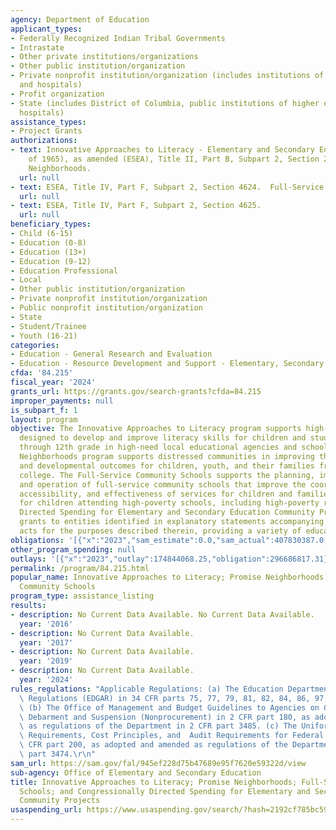 ```yaml
---
agency: Department of Education
applicant_types:
- Federally Recognized Indian Tribal Governments
- Intrastate
- Other private institutions/organizations
- Other public institution/organization
- Private nonprofit institution/organization (includes institutions of higher education
  and hospitals)
- Profit organization
- State (includes District of Columbia, public institutions of higher education and
  hospitals)
assistance_types:
- Project Grants
authorizations:
- text: Innovative Approaches to Literacy - Elementary and Secondary Education Act
    of 1965), as amended (ESEA), Title II, Part B, Subpart 2, Section 2226.  Promise
    Neighborhoods.
  url: null
- text: ESEA, Title IV, Part F, Subpart 2, Section 4624.  Full-Service Community Schools.
  url: null
- text: ESEA, Title IV, Part F, Subpart 2, Section 4625.
  url: null
beneficiary_types:
- Child (6-15)
- Education (0-8)
- Education (13+)
- Education (9-12)
- Education Professional
- Local
- Other public institution/organization
- Private nonprofit institution/organization
- Public nonprofit institution/organization
- State
- Student/Trainee
- Youth (16-21)
categories:
- Education - General Research and Evaluation
- Education - Resource Development and Support - Elementary, Secondary Education
cfda: '84.215'
fiscal_year: '2024'
grants_url: https://grants.gov/search-grants?cfda=84.215
improper_payments: null
is_subpart_f: 1
layout: program
objective: The Innovative Approaches to Literacy program supports high-quality programs
  designed to develop and improve literacy skills for children and students from birth
  through 12th grade in high-need local educational agencies and schools. The Promise
  Neighborhoods program supports distressed communities in improving the academic
  and developmental outcomes for children, youth, and their families from birth through
  college. The Full-Service Community Schools supports the planning, implementation,
  and operation of full-service community schools that improve the coordination, integration,
  accessibility, and effectiveness of services for children and families, particularly
  for children attending high-poverty schools, including high-poverty rural schools.  Congressionally
  Directed Spending for Elementary and Secondary Education Community Projects provides
  grants to entities identified in explanatory statements accompanying appropriation
  acts for the purposes described therein, providing a variety of education services.
obligations: '[{"x":"2023","sam_estimate":0.0,"sam_actual":407830387.0,"usa_spending_actual":254586541.24},{"x":"2024","sam_estimate":0.0,"sam_actual":355102983.0,"usa_spending_actual":289852383.98},{"x":"2025","sam_estimate":0.0,"sam_actual":548153113.0,"usa_spending_actual":204033781.33}]'
other_program_spending: null
outlays: '[{"x":"2023","outlay":174844068.25,"obligation":296686817.31},{"x":"2024","outlay":113858508.56,"obligation":247753157.81},{"x":"2025","outlay":22297363.61,"obligation":17601102.32}]'
permalink: /program/84.215.html
popular_name: Innovative Approaches to Literacy; Promise Neighborhoods (PN); and Full-service
  Community Schools
program_type: assistance_listing
results:
- description: No Current Data Available. No Current Data Available.
  year: '2016'
- description: No Current Data Available.
  year: '2017'
- description: No Current Data Available.
  year: '2019'
- description: No Current Data Available.
  year: '2024'
rules_regulations: "Applicable Regulations: (a) The Education Department General Administrative\
  \ Regulations (EDGAR) in 34 CFR parts 75, 77, 79, 81, 82, 84, 86, 97, 98, and 99.\
  \ (b) The Office of Management and Budget Guidelines to Agencies on Governmentwide\
  \ Debarment and Suspension (Nonprocurement) in 2 CFR part 180, as adopted and amended\
  \ as regulations of the Department in 2 CFR part 3485. (c) The Uniform Administrative\
  \ Requirements, Cost Principles, and  Audit Requirements for Federal Awards in 2\
  \ CFR part 200, as adopted and amended as regulations of the Department in 2 CFR\
  \ part 3474.\r\n"
sam_url: https://sam.gov/fal/945ef228d75b47689e95f7620e59322d/view
sub-agency: Office of Elementary and Secondary Education
title: Innovative Approaches to Literacy; Promise Neighborhoods; Full-Service Community
  Schools; and Congressionally Directed Spending for Elementary and Secondary Education
  Community Projects
usaspending_url: https://www.usaspending.gov/search/?hash=2192cf785bc591eed5388300b0f43fed
---
```

